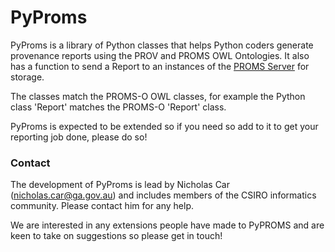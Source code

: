 # PyProms

PyProms is a library of Python classes that helps Python coders generate provenance reports using the PROV and PROMS OWL Ontologies. It also has a function to send a Report to an instances of the [PROMS Server](http://promsns.org/wiki/proms) for storage.

The classes match the PROMS-O OWL classes, for example the Python class 'Report' matches the PROMS-O 'Report' class.

PyProms is expected to be extended so if you need so add to it to get your reporting job done, please do so! 

### Contact

The development of PyProms is lead by Nicholas Car (<nicholas.car@ga.gov.au>) and includes members of the CSIRO informatics community. Please contact him for any help.

We are interested in any extensions people have made to PyPROMS and are keen to take on suggestions so please get in touch!